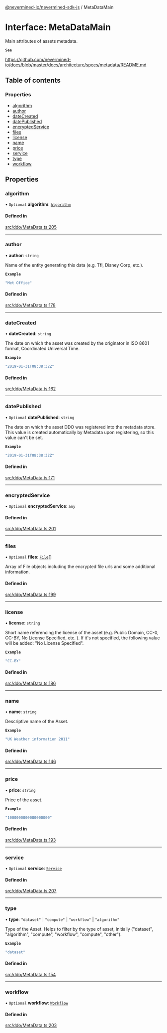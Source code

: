[@nevermined-io/nevermined-sdk-js](../code-reference.md) / MetaDataMain

# Interface: MetaDataMain

Main attributes of assets metadata.

**`See`**

https://github.com/nevermined-io/docs/blob/master/docs/architecture/specs/metadata/README.md

## Table of contents

### Properties

- [algorithm](MetaDataMain.md#algorithm)
- [author](MetaDataMain.md#author)
- [dateCreated](MetaDataMain.md#datecreated)
- [datePublished](MetaDataMain.md#datepublished)
- [encryptedService](MetaDataMain.md#encryptedservice)
- [files](MetaDataMain.md#files)
- [license](MetaDataMain.md#license)
- [name](MetaDataMain.md#name)
- [price](MetaDataMain.md#price)
- [service](MetaDataMain.md#service)
- [type](MetaDataMain.md#type)
- [workflow](MetaDataMain.md#workflow)

## Properties

### algorithm

• `Optional` **algorithm**: [`Algorithm`](Algorithm.md)

#### Defined in

[src/ddo/MetaData.ts:205](https://github.com/nevermined-io/sdk-js/blob/25074de/src/ddo/MetaData.ts#L205)

___

### author

• **author**: `string`

Name of the entity generating this data (e.g. Tfl, Disney Corp, etc.).

**`Example`**

```ts
"Met Office"
```

#### Defined in

[src/ddo/MetaData.ts:178](https://github.com/nevermined-io/sdk-js/blob/25074de/src/ddo/MetaData.ts#L178)

___

### dateCreated

• **dateCreated**: `string`

The date on which the asset was created by the originator in
ISO 8601 format, Coordinated Universal Time.

**`Example`**

```ts
"2019-01-31T08:38:32Z"
```

#### Defined in

[src/ddo/MetaData.ts:162](https://github.com/nevermined-io/sdk-js/blob/25074de/src/ddo/MetaData.ts#L162)

___

### datePublished

• `Optional` **datePublished**: `string`

The date on which the asset DDO was registered into the metadata store.
This value is created automatically by Metadata upon registering,
so this value can't be set.

**`Example`**

```ts
"2019-01-31T08:38:32Z"
```

#### Defined in

[src/ddo/MetaData.ts:171](https://github.com/nevermined-io/sdk-js/blob/25074de/src/ddo/MetaData.ts#L171)

___

### encryptedService

• `Optional` **encryptedService**: `any`

#### Defined in

[src/ddo/MetaData.ts:201](https://github.com/nevermined-io/sdk-js/blob/25074de/src/ddo/MetaData.ts#L201)

___

### files

• `Optional` **files**: [`File`](File.md)[]

Array of File objects including the encrypted file urls and some additional information.

#### Defined in

[src/ddo/MetaData.ts:199](https://github.com/nevermined-io/sdk-js/blob/25074de/src/ddo/MetaData.ts#L199)

___

### license

• **license**: `string`

Short name referencing the license of the asset (e.g. Public Domain, CC-0, CC-BY, No License Specified, etc. ).
If it's not specified, the following value will be added: "No License Specified".

**`Example`**

```ts
"CC-BY"
```

#### Defined in

[src/ddo/MetaData.ts:186](https://github.com/nevermined-io/sdk-js/blob/25074de/src/ddo/MetaData.ts#L186)

___

### name

• **name**: `string`

Descriptive name of the Asset.

**`Example`**

```ts
"UK Weather information 2011"
```

#### Defined in

[src/ddo/MetaData.ts:146](https://github.com/nevermined-io/sdk-js/blob/25074de/src/ddo/MetaData.ts#L146)

___

### price

• **price**: `string`

Price of the asset.

**`Example`**

```ts
"1000000000000000000"
```

#### Defined in

[src/ddo/MetaData.ts:193](https://github.com/nevermined-io/sdk-js/blob/25074de/src/ddo/MetaData.ts#L193)

___

### service

• `Optional` **service**: [`Service`](Service.md)

#### Defined in

[src/ddo/MetaData.ts:207](https://github.com/nevermined-io/sdk-js/blob/25074de/src/ddo/MetaData.ts#L207)

___

### type

• **type**: ``"dataset"`` \| ``"compute"`` \| ``"workflow"`` \| ``"algorithm"``

Type of the Asset. Helps to filter by the type of asset,
initially ("dataset", "algorithm", "compute", "workflow", "compute", "other").

**`Example`**

```ts
"dataset"
```

#### Defined in

[src/ddo/MetaData.ts:154](https://github.com/nevermined-io/sdk-js/blob/25074de/src/ddo/MetaData.ts#L154)

___

### workflow

• `Optional` **workflow**: [`Workflow`](Workflow.md)

#### Defined in

[src/ddo/MetaData.ts:203](https://github.com/nevermined-io/sdk-js/blob/25074de/src/ddo/MetaData.ts#L203)
